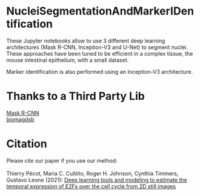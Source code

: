 # NucleiSegmentationAndMarkerIDentification

These Jupyter notebooks allow to use 3 different deep learning architectures (Mask R-CNN, Inception-V3 and U-Net) to segment nuclei. These approaches have been tuned to be efficient in a complex tissue, the mouse intestinal epithelium, with a small dataset.

Marker identification is also performed using an Inception-V3 architecture.

# Thanks to a Third Party Lib
[Mask R-CNN](https://github.com/matterport/Mask_RCNN) <br>
[biomagdsb](https://github.com/spreka/biomagdsb)

# Citation
Please cite our paper if you use our method: <br> <br>
Thierry Pécot, Maria C. Cuitiño, Roger H. Johnson, Cynthia Timmers, Gustavo Leone (2021): [Deep learning tools and modeling to estimate the temporal expression of E2Fs over the cell cycle from 2D still images](https://www.biorxiv.org/content/10.1101/2021.03.01.433386v1)
